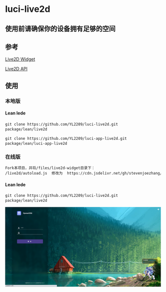 # luci-live2d

## 使用前请确保你的设备拥有足够的空间

## 参考
[Live2D Widget](https://github.com/stevenjoezhang/live2d-widget)

[Live2D API](https://github.com/fghrsh/live2d_api)

## 使用

### 本地版

#### Lean lede
```Live2D Widget
git clone https://github.com/YL2209/luci-live2d.git package/lean/live2d
```
```Live2D API
git clone https://github.com/YL2209/luci-app-live2d.git package/lean/luci-app-live2d
```

### 在线版
```bash
Fork本项目，并将/files/live2d-widget目录下：
/live2d/autoload.js  修改为  https://cdn.jsdelivr.net/gh/stevenjoezhang/live2d-widget@latest/autoload.js
```
#### Lean lede
```Live2D Widget
git clone https://github.com/YL2209/luci-live2d.git package/lean/live2d
```

![](/live2d.png)
